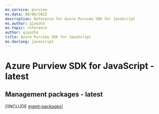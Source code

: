 ```yaml
---
ms.service: purview
ms.data: 08/08/2022
description: Reference for Azure Purview SDK for JavaScript
ms.author: qiaozha
ms.topic: reference
author: qiaozha
title: Azure Purview SDK for JavaScript
ms.devlang: javascript
---
```

# Azure Purview SDK for JavaScript - latest

## Management packages - latest
[!INCLUDE [mgmt-packages](purview-mgmt-index.md)]